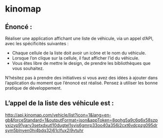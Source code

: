 # kinomap

## Énoncé :
Réaliser une application affichant une liste de véhicule, via un appel d’API, avec les
spécificités suivantes :
- Chaque cellule de la liste doit avoir un icône et le nom du véhicule.
- Lorsque l’on clique sur la cellule, il faut afficher l’id du véhicule.
- Vous êtes libre de mettre le design, de prendre les bibliothèques que vous souhaitez.

N’hésitez pas à prendre des initiatives si vous avez des idées à ajouter dans l’application du
moment que l’énoncé est réalisé.
Pensez à utiliser les bonne pratique de développement.

## L’appel de la liste des véhicule est :
http://api.kinomap.com/vehicle/list?icon=1&lang=en-gb&forceStandard=1&outputFormat=json&appToken=8qohg5a9c6q6x58szpyxizvp91yary3setxdxutl10dugtel1syjs6gmrp33oo40a356j2cxt6vdcpzg095drsym5blnyen0hi4bdq32j61clfux2i9vtuhr
